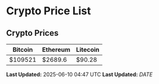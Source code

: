 # Crypto Price List

## Crypto Prices
| Bitcoin | Ethereum | Litecoin |
| ------- | -------- | -------- |
| $109521 | $2689.6 | $90.28 |
**Last Updated:** 2025-06-10 04:47 UTC
**Last Updated:** $DATE$
